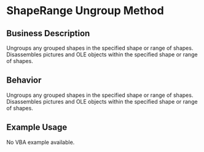 # ShapeRange Ungroup Method

## Business Description
Ungroups any grouped shapes in the specified shape or range of shapes. Disassembles pictures and OLE objects within the specified shape or range of shapes.

## Behavior
Ungroups any grouped shapes in the specified shape or range of shapes. Disassembles pictures and OLE objects within the specified shape or range of shapes.

## Example Usage
No VBA example available.